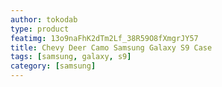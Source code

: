 ```yaml
---
author: tokodab
type: product
featimg: 13o9naFhK2dTm2Lf_38R59O8fXmgrJY57
title: Chevy Deer Camo Samsung Galaxy S9 Case
tags: [samsung, galaxy, s9]
category: [samsung]
---
```

